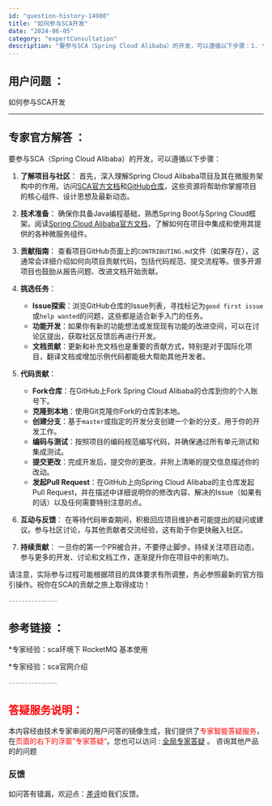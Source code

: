 ```yaml
---
id: "question-history-14980"
title: "如何参与SCA开发"
date: "2024-06-05"
category: "expertConsultation"
description: "要参与SCA（Spring Cloud Alibaba）的开发，可以遵循以下步骤：1. **了解项目与社区**：   首先，深入理解Spring Cloud Alibaba项目及其在微服务架构中的作用。访问[SCA官方文档](https://spring-cloud-alibaba-group.gi"
---
```


## 用户问题 ： 
 如何参与SCA开发  

---------------
## 专家官方解答 ：

要参与SCA（Spring Cloud Alibaba）的开发，可以遵循以下步骤：

1. **了解项目与社区**：
   首先，深入理解Spring Cloud Alibaba项目及其在微服务架构中的作用。访问[SCA官方文档](https://spring-cloud-alibaba-group.github.io/spring-cloud-alibaba/en-US/)和[GitHub仓库](https://github.com/alibaba/spring-cloud-alibaba)，这些资源将帮助你掌握项目的核心组件、设计思想及最新动态。

2. **技术准备**：
   确保你具备Java编程基础，熟悉Spring Boot与Spring Cloud框架。阅读[Spring Cloud Alibaba官方文档](https://github.com/alibaba/spring-cloud-alibaba/tree/master/docs/en-US)，了解如何在项目中集成和使用其提供的各种微服务组件。

3. **贡献指南**：
   查看项目GitHub页面上的`CONTRIBUTING.md`文件（如果存在），这通常会详细介绍如何向项目贡献代码，包括代码规范、提交流程等。很多开源项目也鼓励从报告问题、改进文档开始贡献。

4. **挑选任务**：
   - **Issue探索**：浏览GitHub仓库的Issue列表，寻找标记为`good first issue`或`help wanted`的问题，这些都是适合新手入门的任务。
   - **功能开发**：如果你有新的功能想法或发现现有功能的改进空间，可以在讨论区提出，获取社区反馈后再进行开发。
   - **文档贡献**：更新和补充文档也是重要的贡献方式，特别是对于国际化项目，翻译文档或增加示例代码都能极大帮助其他开发者。

5. **代码贡献**：
   - **Fork仓库**：在GitHub上Fork Spring Cloud Alibaba的仓库到你的个人账号下。
   - **克隆到本地**：使用Git克隆你Fork的仓库到本地。
   - **创建分支**：基于`master`或指定的开发分支创建一个新的分支，用于你的开发工作。
   - **编码与测试**：按照项目的编码规范编写代码，并确保通过所有单元测试和集成测试。
   - **提交更改**：完成开发后，提交你的更改，并附上清晰的提交信息描述你的改动。
   - **发起Pull Request**：在GitHub上向Spring Cloud Alibaba的主仓库发起Pull Request，并在描述中详细说明你的修改内容、解决的Issue（如果有的话）以及任何需要特别注意的点。

6. **互动与反馈**：
   在等待代码审查期间，积极回应项目维护者可能提出的疑问或建议。参与社区讨论，与其他贡献者交流经验，这有助于你更快融入社区。

7. **持续贡献**：
   一旦你的第一个PR被合并，不要停止脚步。持续关注项目动态，参与更多的开发、讨论和文档工作，逐渐提升你在项目中的影响力。

请注意，实际参与过程可能根据项目的具体要求有所调整，务必参照最新的官方指引操作。祝你在SCA的贡献之旅上取得成功！


<font color="#949494">---------------</font> 


## 参考链接 ：

*专家经验：sca环境下 RocketMQ 基本使用 
 
 *专家经验：sca官网介绍 


 <font color="#949494">---------------</font> 
 


## <font color="#FF0000">答疑服务说明：</font> 

本内容经由技术专家审阅的用户问答的镜像生成，我们提供了<font color="#FF0000">专家智能答疑服务</font>，在<font color="#FF0000">页面的右下的浮窗”专家答疑“</font>。您也可以访问 : [全局专家答疑](https://answer.opensource.alibaba.com/docs/intro) 。 咨询其他产品的的问题

### 反馈
如问答有错漏，欢迎点：[差评](https://ai.nacos.io/user/feedbackByEnhancerGradePOJOID?enhancerGradePOJOId=15085)给我们反馈。
